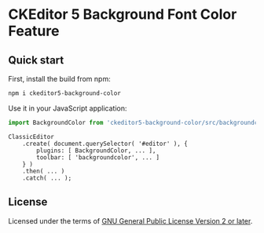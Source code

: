 CKEditor 5 Background Font Color Feature
===================================

## Quick start

First, install the build from npm:

```bash
npm i ckeditor5-background-color
```

Use it in your JavaScript application:

```js
import BackgroundColor from 'ckeditor5-background-color/src/backgroundcolor';
```

```example
ClassicEditor
    .create( document.querySelector( '#editor' ), {
        plugins: [ BackgroundColor, ... ],
        toolbar: [ 'backgroundcolor', ... ]
    } )
    .then( ... )
    .catch( ... );
```

## License

Licensed under the terms of [GNU General Public License Version 2 or later](http://www.gnu.org/licenses/gpl.html).